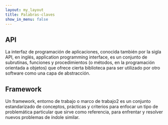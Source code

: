 ```yaml
---
layout: my_layout
title: Palabras-claves
show_in_menu: false
---
```

## API
La interfaz de programación de aplicaciones, conocida también por la sigla API, en inglés, application programming interface, es un conjunto de subrutinas, funciones y procedimientos (o métodos, en la programación orientada a objetos) que ofrece cierta biblioteca para ser utilizado por otro software como una capa de abstracción.

## Framework
Un framework, entorno de trabajo​ o marco de trabajo2 es un conjunto estandarizado de conceptos, prácticas y criterios para enfocar un tipo de problemática particular que sirve como referencia, para enfrentar y resolver nuevos problemas de índole similar.
